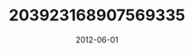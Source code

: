 ---
title: "203923168907569335"
cover: "2012-06-01 15.45.57 203923168907569335_46248401"
photo: "2012-06-01 15.45.57 203923168907569335_46248401"
date: "2012-06-01"
type: "photo"
---